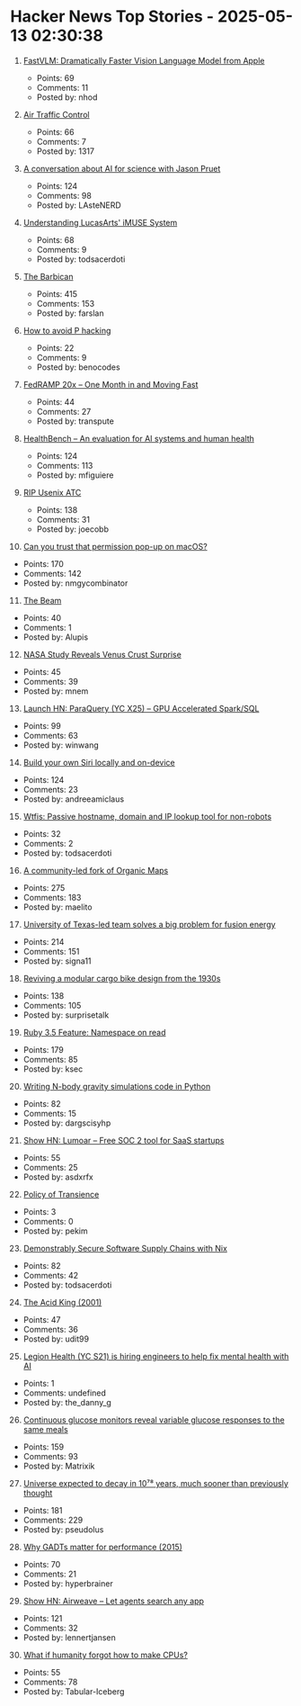 # Hacker News Top Stories - 2025-05-13 02:30:38

1. [FastVLM: Dramatically Faster Vision Language Model from Apple](https://github.com/apple/ml-fastvlm)
   - Points: 69
   - Comments: 11
   - Posted by: nhod

2. [Air Traffic Control](https://computer.rip/2025-05-11-air-traffic-control.html)
   - Points: 66
   - Comments: 7
   - Posted by: 1317

3. [A conversation about AI for science with Jason Pruet](https://www.lanl.gov/media/publications/1663/0125-qa-jason-pruet)
   - Points: 124
   - Comments: 98
   - Posted by: LAsteNERD

4. [Understanding LucasArts' iMUSE System](https://github.com/meshula/LabMidi/blob/main/LabMuse/imuse-technical.md)
   - Points: 68
   - Comments: 9
   - Posted by: todsacerdoti

5. [The Barbican](https://arslan.io/2025/05/12/barbican-estate/)
   - Points: 415
   - Comments: 153
   - Posted by: farslan

6. [How to avoid P hacking](https://www.nature.com/articles/d41586-025-01246-1)
   - Points: 22
   - Comments: 9
   - Posted by: benocodes

7. [FedRAMP 20x – One Month in and Moving Fast](https://www.fedramp.gov/2025-04-24-fedramp-20x-one-month-in-and-moving-fast/)
   - Points: 44
   - Comments: 27
   - Posted by: transpute

8. [HealthBench – An evaluation for AI systems and human health](https://openai.com/index/healthbench/)
   - Points: 124
   - Comments: 113
   - Posted by: mfiguiere

9. [RIP Usenix ATC](https://bcantrill.dtrace.org/2025/05/11/rip-usenix-atc/)
   - Points: 138
   - Comments: 31
   - Posted by: joecobb

10. [Can you trust that permission pop-up on macOS?](https://wts.dev/posts/tcc-who/)
   - Points: 170
   - Comments: 142
   - Posted by: nmgycombinator

11. [The Beam](https://www.erlang-solutions.com/blog/the-beam-erlangs-virtual-machine/)
   - Points: 40
   - Comments: 1
   - Posted by: Alupis

12. [NASA Study Reveals Venus Crust Surprise](https://science.nasa.gov/science-research/astromaterials/nasa-study-reveals-venus-crust-surprise/)
   - Points: 45
   - Comments: 39
   - Posted by: mnem

13. [Launch HN: ParaQuery (YC X25) – GPU Accelerated Spark/SQL](undefined)
   - Points: 99
   - Comments: 63
   - Posted by: winwang

14. [Build your own Siri locally and on-device](https://thehyperplane.substack.com/p/build-your-own-siri-locally-on-device)
   - Points: 124
   - Comments: 23
   - Posted by: andreeamiclaus

15. [Wtfis: Passive hostname, domain and IP lookup tool for non-robots](https://github.com/pirxthepilot/wtfis)
   - Points: 32
   - Comments: 2
   - Posted by: todsacerdoti

16. [A community-led fork of Organic Maps](https://www.comaps.app/news/2025-05-12/3/)
   - Points: 275
   - Comments: 183
   - Posted by: maelito

17. [University of Texas-led team solves a big problem for fusion energy](https://news.utexas.edu/2025/05/05/university-of-texas-led-team-solves-a-big-problem-for-fusion-energy/)
   - Points: 214
   - Comments: 151
   - Posted by: signa11

18. [Reviving a modular cargo bike design from the 1930s](https://www.core77.com/posts/136773/Reviving-a-Modular-Cargo-Bike-Design-from-the-1930s)
   - Points: 138
   - Comments: 105
   - Posted by: surprisetalk

19. [Ruby 3.5 Feature: Namespace on read](https://bugs.ruby-lang.org/issues/21311)
   - Points: 179
   - Comments: 85
   - Posted by: ksec

20. [Writing N-body gravity simulations code in Python](https://alvinng4.github.io/grav_sim/5_steps_to_n_body_simulation/)
   - Points: 82
   - Comments: 15
   - Posted by: dargscisyhp

21. [Show HN: Lumoar – Free SOC 2 tool for SaaS startups](https://www.lumoar.com)
   - Points: 55
   - Comments: 25
   - Posted by: asdxrfx

22. [Policy of Transience](https://www.chiark.greenend.org.uk/~sgtatham/quasiblog/transience/)
   - Points: 3
   - Comments: 0
   - Posted by: pekim

23. [Demonstrably Secure Software Supply Chains with Nix](https://nixcademy.com/posts/secure-supply-chain-with-nix/)
   - Points: 82
   - Comments: 42
   - Posted by: todsacerdoti

24. [The Acid King (2001)](https://www.rollingstone.com/feature/acid-lsd-king-william-leonard-pickard-prison-pete-wilkinson-184390/)
   - Points: 47
   - Comments: 36
   - Posted by: udit99

25. [Legion Health (YC S21) is hiring engineers to help fix mental health with AI](https://www.workatastartup.com/jobs/75011)
   - Points: 1
   - Comments: undefined
   - Posted by: the_danny_g

26. [Continuous glucose monitors reveal variable glucose responses to the same meals](https://examine.com/research-feed/study/1jjKq1/)
   - Points: 159
   - Comments: 93
   - Posted by: Matrixik

27. [Universe expected to decay in 10⁷⁸ years, much sooner than previously thought](https://phys.org/news/2025-05-universe-decay-years-sooner-previously.html)
   - Points: 181
   - Comments: 229
   - Posted by: pseudolus

28. [Why GADTs matter for performance (2015)](https://blog.janestreet.com/why-gadts-matter-for-performance/)
   - Points: 70
   - Comments: 21
   - Posted by: hyperbrainer

29. [Show HN: Airweave – Let agents search any app](https://github.com/airweave-ai/airweave)
   - Points: 121
   - Comments: 32
   - Posted by: lennertjansen

30. [What if humanity forgot how to make CPUs?](https://twitter.com/lauriewired/status/1922015999118680495)
   - Points: 55
   - Comments: 78
   - Posted by: Tabular-Iceberg

